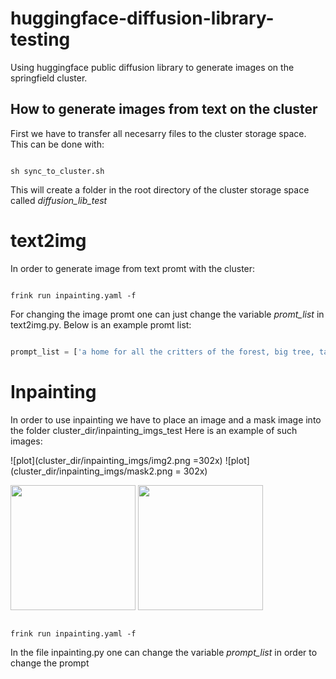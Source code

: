 # huggingface-diffusion-library-testing
Using huggingface public diffusion library to generate images on the springfield cluster. 

## How to generate images from text on the cluster

First we have to transfer all necesarry files to the cluster storage space. This can be done with:

```

sh sync_to_cluster.sh

```

This will create a folder in the root directory of the cluster storage space called *diffusion_lib_test*

# **text2img**

In order to generate image from text promt with the cluster:

```

frink run inpainting.yaml -f 

```

For changing the image promt one can just change the variable *promt_list* in text2img.py.
Below is an example promt list: 

```python

prompt_list = ['a home for all the critters of the forest, big tree, tall , lush , calm , book cover , ultra realistic , 4k , 8k'] * num_of_imgs


```

# **Inpainting**

In order to use inpainting we have to place an image and a mask image into the folder cluster_dir/inpainting_imgs_test
Here is an example of such images: 


![plot](cluster_dir/inpainting_imgs/img2.png =302x)
![plot](cluster_dir/inpainting_imgs/mask2.png = 302x)

<img src="./cluster_dir/inpainting_imgs/img2.png" width="200" height="200" />
<img src="./cluster_dir/inpainting_imgs/mask2.png" width="200" height="200" />

```

frink run inpainting.yaml -f 

```

In the file inpainting.py one can change the variable *prompt_list* in order to change the prompt

